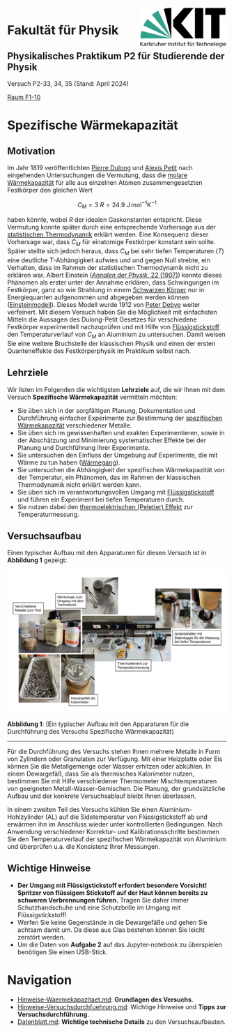 <img src="../figures/Logo_KIT.svg" width="200" style="float:right;" />

# Fakultät für Physik

## Physikalisches Praktikum P2 für Studierende der Physik

Versuch P2-33, 34, 35 (Stand: April 2024)

[Raum F1-10](https://labs.physik.kit.edu/img/Praktikum/Lageplan_P2.png)



# Spezifische Wärmekapazität

## Motivation

Im Jahr 1819 veröffentlichten [Pierre Dulong](https://de.wikipedia.org/wiki/Pierre_Louis_Dulong) und [Alexis Petit](https://de.wikipedia.org/wiki/Alexis_Th%C3%A9r%C3%A8se_Petit) nach eingehenden Untersuchungen die Vermutung, dass die [molare Wärmekapazität](https://de.wikipedia.org/wiki/Molare_W%C3%A4rmekapazit%C3%A4t) für alle aus einzelnen Atomen zusammengesetzten Festkörper den gleichen Wert 

$$
\begin{equation*}
C_{M} = 3\ R=24.9\ \mathrm{J\,mol^{-1}K^{-1}}
\end{equation*}
$$

haben könnte, wobei $R$ der idealen Gaskonstanten entspricht. Diese Vermutung konnte später durch eine entsprechende Vorhersage aus der [statistischen Thermodynamik](https://de.wikipedia.org/wiki/Statistische_Thermodynamik) erklärt werden. Eine Konsequenz dieser Vorhersage war, dass $C_{M}$ für einatomige Festkörper konstant sein sollte. Später stellte sich jedoch heraus, dass $C_{M}$ bei sehr tiefen Temperaturen ($T$) eine deutliche $T$-Abhängigkeit aufwies und und gegen Null strebte, ein Verhalten, dass im Rahmen der statistischen Thermodynamik nicht zu erklären war. Albert Einstein ([*Annalen der Physik*, 22 (1907)](http://echo.mpiwg-berlin.mpg.de/MPIWG:7BQGFZHC)) konnte dieses Phänomen als erster unter der Annahme erklären, dass Schwingungen im Festkörper, ganz so wie Strahlung in einem [Schwarzen Körper](https://de.wikipedia.org/wiki/Schwarzer_K%C3%B6rper) nur in Energiequanten aufgenommen und abgegeben werden können ([Einsteinmodell](https://de.wikipedia.org/wiki/Einsteinmodell)). Dieses Modell wurde 1912 von [Peter Debye](https://de.wikipedia.org/wiki/Debye-Modell) weiter verfeinert. Mit diesem Versuch haben Sie die Möglichkeit mit einfachsten Mitteln die Aussagen des Dulong-Petit Gesetzes für verschiedene Festkörper experimentell nachzuprüfen und mit Hilfe von [Flüssigstickstoff](https://de.wikipedia.org/wiki/Fl%C3%BCssigstickstoff) den Temperaturverlauf von $C_{M}$ an Aluminium zu untersuchen. Damit weisen Sie eine weitere Bruchstelle der klassischen Physik und einen der ersten Quanteneffekte des Festkörperphysik im Praktikum selbst nach. 

## Lehrziele

Wir listen im Folgenden die wichtigsten **Lehrziele** auf, die wir Ihnen mit dem Versuch **Spezifische Wärmekapazität** vermitteln möchten: 

- Sie üben sich in der sorgfältigen Planung, Dokumentation und Durchführung einfacher Experimente zur Bestimmung der [spezifischen Wärmekapazität](https://de.wikipedia.org/wiki/Spezifische_W%C3%A4rmekapazit%C3%A4t) verschiedener Metalle.
- Sie üben sich im gewissenhaften und exakten Experimentieren, sowie in der Abschätzung und Minimierung systematischer Effekte bei der Planung und Durchführung Ihrer Experimente.
- Sie untersuchen den Einfluss der Umgebung auf Experimente, die mit Wärme zu tun haben ([Wärmegang](https://de.wikipedia.org/wiki/W%C3%A4rme%C3%BCbergangskoeffizient)).
- Sie untersuchen die Abhängigkeit der spezifischen Wärmekapazität von der Temperatur, ein Phänomen, das im Rahmen der klassischen Thermodynamik nicht erklärt werden kann. 
- Sie üben sich im verantwortungsvollen Umgang mit [Flüssigstickstoff](https://de.wikipedia.org/wiki/Fl%C3%BCssigstickstoff) und führen ein Experiment bei tiefen Temperaturen durch. 
- Sie nutzen dabei den [thermoelektrischen (Peletier) Effekt](https://de.wikipedia.org/wiki/Thermoelektrizit%C3%A4t) zur Temperaturmessung.  

## Versuchsaufbau

Einen typischer Aufbau mit den Apparaturen für diesen Versuch ist in **Abbildung 1** gezeigt:

<img src="./figures/Waermekapazitaet.png" width="1000" style="zoom:100%;" />

**Abbildung 1**: (Ein typischer Aufbau mit den Apparaturen für die Durchführung des Versuchs Spezifische Wärmekapazität)

---

Für die Durchführung des Versuchs stehen Ihnen mehrere Metalle in Form von Zylindern oder Granulaten zur Verfügung. Mit einer Heizplatte oder Eis können Sie die Metallgemenge oder Wasser erhitzen oder abkühlen. In einem Dewargefäß, dass Sie als thermisches Kalorimeter nutzen, bestimmen Sie mit Hilfe verschiedener Thermometer Mischtemperaturen von geeigneten Metall-Wasser-Gemischen. Die Planung, der grundsätzliche Aufbau und der konkrete Versuchsablauf bleibt Ihnen überlassen. 

In einem zweiten Teil des Versuchs kühlen Sie einen Aluminium-Hohlzylinder (AL) auf die Sidetemperatur von Flüssigstickstoff ab und erwärmen ihn im Anschluss wieder unter kontrollierten Bedingungen. Nach Anwendung verschiedener Korrektur- und Kalibrationsschritte bestimmen Sie den Temperaturverlauf der spezifischen Wärmekapazität von Aluminium und überprüfen u.a. die Konsistenz Ihrer  Messungen.  

## Wichtige Hinweise

- **Der Umgang mit Flüssigstickstoff erfordert besondere Vorsicht! Spritzer von flüssigem Stickstoff auf der Haut können bereits zu schweren Verbrennungen führen.** Tragen Sie daher immer Schutzhandschuhe und eine Schutzbrille im Umgang mit Flüssigstickstoff!
- Werfen Sie keine Gegenstände in die Dewargefäße und gehen Sie achtsam damit um. Da diese aus Glas bestehen können Sie leicht zerstört werden.
- Um die Daten von **Aufgabe 2** auf das Jupyter-notebook zu überspielen benötigen Sie einen USB-Stick. 

# Navigation

- [Hinweise-Waermekapazitaet.md](https://gitlab.kit.edu/kit/etp-lehre/p2-praktikum/students/-/blob/main/Spezifische_Waermekapazitaet/doc/Hinweise-Waermekapazitaet.md): **Grundlagen des Versuchs**.
- [Hinweise-Versuchsdurchfuehrung.md](https://gitlab.kit.edu/kit/etp-lehre/p2-praktikum/students/-/blob/main/Spezifische_Waermekapazitaet/doc/Hinweise-Versuchsdurchfuehrung.md): Wichtige Hinweise und **Tipps zur Versuchsdurchführung**.
- [Datenblatt.md](https://gitlab.kit.edu/kit/etp-lehre/p2-praktikum/students/-/blob/main/Spezifische_Waermekapazitaet/Datenblatt.md): **Wichtige technische Details** zu den Versuchsaufbauten.
